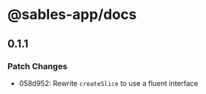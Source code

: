 # @sables-app/docs

## 0.1.1

### Patch Changes

- 058d952: Rewrite `createSlice` to use a fluent interface
